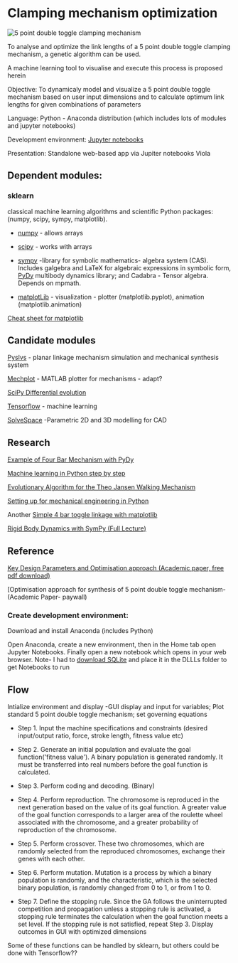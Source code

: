 # Clamping mechanism optimization


![5 point double toggle clamping mechanism](https://github.com/plastic-hub/products/blob/master/projects/industrial-injector/clamping-mechanism/optimize/double-toggle-clamping-mechanism.png)

To analyse and optimize the link lengths of a 5 point double toggle clamping mechanism, a genetic algorithm can be used.

A machine learning tool to visualise and execute this process is proposed herein

Objective: To dynamicaly model and visualize a 5 point double toggle mechanism based on user input dimensions and to calculate optimum link lengths for given combinations of parameters



Language: Python - Anaconda distribution (which includes lots of modules and jupyter notebooks)

Development environment: [Jupyter notebooks](https://jupyter.org/)

Presentation: Standalone web-based app via Jupiter notebooks Viola


## Dependent modules:

### sklearn

classical machine learning algorithms and scientific Python packages: (numpy, scipy, sympy, matplotlib).
    
- [numpy](https://github.com/numpy/numpy) - allows arrays

- [scipy](https://github.com/scipy/scipy) - works with arrays

- [sympy](https://github.com/sympy/sympy) -library for symbolic mathematics- algebra system (CAS). Includes galgebra and LaTeX for algebraic expressions in symbolic form, [PyDy](https://github.com/pydy/pydy) multibody dynamics library; and Cadabra - Tensor algebra. Depends on mpmath.

- [matplotLib](https://github.com/matplotlib/matplotlib) - visualization - plotter (matplotlib.pyplot), animation (matplotlib.animation)


[Cheat sheet for matplotlib](https://s3.amazonaws.com/assets.datacamp.com/blog_assets/Python_Matplotlib_Cheat_Sheet.pdf)


## Candidate modules


[Pyslvs](https://github.com/KmolYuan/Pyslvs-UI) - planar linkage mechanism simulation and mechanical synthesis system

[Mechplot](https://github.com/jlblancoc/mechplot) - MATLAB plotter for mechanisms - adapt?

[SciPy Differential evolution](https://docs.scipy.org/doc/scipy/reference/generated/scipy.optimize.differential_evolution.html)

[Tensorflow](https://github.com/tensorflow/tensorflow) - machine learning

[SolveSpace](http://solvespace.com/index.pl) -Parametric 2D and 3D modelling for CAD


## Research

[Example of Four Bar Mechanism with PyDy](https://github.com/pydy/pydy/blob/master/examples/four_bar_linkage/four_bar_linkage_with_motion_constrained_link.ipynb)

[Machine learning in Python step by step](https://machinelearningmastery.com/machine-learning-in-python-step-by-step/)

[Evolutionary Algorithm for the Theo Jansen Walking Mechanism](https://stackoverflow.com/questions/6573415/evolutionary-algorithm-for-the-theo-jansen-walking-mechanism)

[Setting up for mechanical engineering in Python](https://andypi.co.uk/2018/08/14/python-for-mechanical-engineers-rail-brake-distance-calculations/)

Another [Simple 4 bar toggle linkage with matplotlib](https://github.com/Rod-Persky/Simple-Four-Bar)

[Rigid Body Dynamics with SymPy (Full Lecture)](https://www.youtube.com/watch?v=r4piIKV4sDw)

## Reference

[Key Design Parameters and Optimisation approach (Academic paper, free pdf download)](https://link.springer.com/article/10.1007/s12008-014-0245-0?shared-article-renderer)

[Optimisation approach for synthesis of 5 point double toggle mechanism- (Academic Paper- paywall)


### Create development environment:

Download and install Anaconda (includes Python)

Open Anaconda, create a new environment, then in the Home tab open Jupyter Notebooks. Finally open a new notebook which opens in your web browser.
Note- I had to [download SQLite](https://www.sqlite.org/download.html) and place it in the DLLLs folder to get Notebooks to run

## Flow


Intialize environment and display -GUI display and input for variables; Plot standard 5 point double toggle mechanism; set governing equations

  
- Step 1. Input the machine specifications and constraints (desired input/output ratio, force, stroke length, fitness value etc)

- Step 2. Generate an initial population and evaluate the goal function('fitness value'). A binary population is generated randomly. It must be transferred into real numbers before the goal function is calculated. 

- Step 3. Perform coding and decoding. (Binary)

- Step 4. Perform reproduction.  The chromosome is reproduced in the next generation based on the value of its goal function. A greater value of the goal function corresponds to a larger area of the roulette wheel associated with the chromosome, and a greater probability of reproduction of the chromosome.

- Step 5. Perform crossover. These two chromosomes, which are randomly selected from the reproduced chromosomes,
exchange their genes with each other. 

- Step 6. Perform mutation. Mutation is a process by which a binary population is randomly, and the characteristic, which is
the selected binary population, is randomly changed from 0 to 1, or from 1 to 0. 

- Step 7. Define the stopping rule. Since the GA follows the uninterrupted competition and propagation unless a stopping
rule is activated, a stopping rule terminates the calculation when the goal function meets a set level. If the stopping rule
is not satisfied, repeat Step 3. Display outcomes in GUI with optimized dimensions


Some of these functions can be handled by sklearn, but others could be done with Tensorflow??
